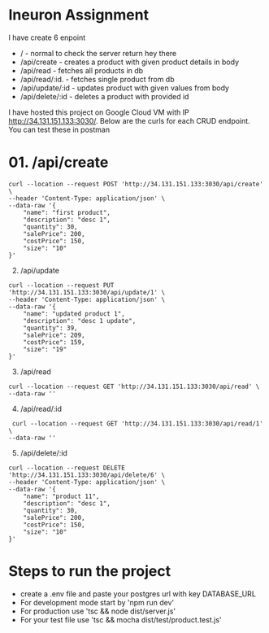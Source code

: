 # Ineuron Assignment

I have create 6 enpoint

- /  - normal to check the server return hey there
- /api/create - creates a product with given product details in body
- /api/read - fetches all products in db
- /api/read/:id. - fetches single product from db
- /api/update/:id - updates product with given values from body
- /api/delete/:id - deletes a product with provided id

I have hosted this project on Google Cloud VM with IP http://34.131.151.133:3030/. Below are the curls for each CRUD endpoint. You can test these in postman

# 01. /api/create

```
curl --location --request POST 'http://34.131.151.133:3030/api/create' \
--header 'Content-Type: application/json' \
--data-raw '{
    "name": "first product",
    "description": "desc 1",
    "quantity": 30,
    "salePrice": 200,
    "costPrice": 150,
    "size": "10"
}'
```

02. /api/update

```
curl --location --request PUT 'http://34.131.151.133:3030/api/update/1' \
--header 'Content-Type: application/json' \
--data-raw '{
    "name": "updated product 1",
    "description": "desc 1 update",
    "quantity": 39,
    "salePrice": 209,
    "costPrice": 159,
    "size": "19"
}'
```

03. /api/read

```
curl --location --request GET 'http://34.131.151.133:3030/api/read' \
--data-raw ''
```

04. /api/read/:id

```
 curl --location --request GET 'http://34.131.151.133:3030/api/read/1' \
--data-raw ''
```

05. /api/delete/:id

```
curl --location --request DELETE 'http://34.131.151.133:3030/api/delete/6' \
--header 'Content-Type: application/json' \
--data-raw '{
    "name": "product 11",
    "description": "desc 1",
    "quantity": 30,
    "salePrice": 200,
    "costPrice": 150,
    "size": "10"
}'
```

# Steps to run the project
- create a .env file and paste your postgres url with key DATABASE_URL
- For development mode start by 'npm run dev'
- For production use 'tsc && node dist/server.js'
- For your test file use 'tsc && mocha dist/test/product.test.js'
